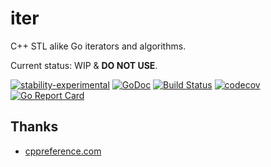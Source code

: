 # iter

C++ STL alike Go iterators and algorithms.

Current status: WIP & **DO NOT USE**.

[![stability-experimental](https://img.shields.io/badge/stability-experimental-orange.svg)](https://github.com/emersion/stability-badges#experimental)
[![GoDoc](https://godoc.org/github.com/disksing/iter?status.svg)](https://godoc.org/github.com/disksing/iter)
[![Build Status](https://travis-ci.com/disksing/iter.svg?branch=master)](https://travis-ci.com/disksing/iter)
[![codecov](https://codecov.io/gh/disksing/iter/branch/master/graph/badge.svg)](https://codecov.io/gh/disksing/iter)
[![Go Report Card](https://goreportcard.com/badge/github.com/disksing/iter)](https://goreportcard.com/report/github.com/disksing/iter)

## Thanks

- [cppreference.com](https://en.cppreference.com/)

